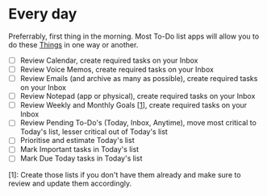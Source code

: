 # Every day

Preferrably, first thing in the morning. Most To-Do list apps will allow you to do these [Things](https://culturedcode.com/things/) in one way or another.

- [ ] Review Calendar, create required tasks on your Inbox
- [ ] Review Voice Memos, create required tasks on your Inbox
- [ ] Review Emails (and archive as many as possible), create required tasks on your Inbox
- [ ] Review Notepad (app or physical), create required tasks on your Inbox
- [ ] Review Weekly and Monthly Goals [[1](1)], create required tasks on your Inbox
- [ ] Review Pending To-Do's (Today, Inbox, Anytime), move most critical to Today's list, lesser critical out of Today's list
- [ ] Prioritise and estimate Today's list
- [ ] Mark Important tasks in Today's list
- [ ] Mark Due Today tasks in Today's list

[1]: Create those lists if you don't have them already and make sure to review and update them accordingly.
